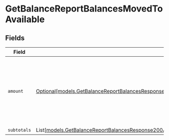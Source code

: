# GetBalanceReportBalancesMovedToAvailable


## Fields

| Field                                                                                                                                                                                                                                                | Type                                                                                                                                                                                                                                                 | Required                                                                                                                                                                                                                                             | Description                                                                                                                                                                                                                                          |
| ---------------------------------------------------------------------------------------------------------------------------------------------------------------------------------------------------------------------------------------------------- | ---------------------------------------------------------------------------------------------------------------------------------------------------------------------------------------------------------------------------------------------------- | ---------------------------------------------------------------------------------------------------------------------------------------------------------------------------------------------------------------------------------------------------- | ---------------------------------------------------------------------------------------------------------------------------------------------------------------------------------------------------------------------------------------------------- |
| `amount`                                                                                                                                                                                                                                             | [Optional[models.GetBalanceReportBalancesResponse200ApplicationHalPlusJSONResponseBodyTotalsRefundsMovedToAvailableAmount]](../models/getbalancereportbalancesresponse200applicationhalplusjsonresponsebodytotalsrefundsmovedtoavailableamount.md)   | :heavy_minus_sign:                                                                                                                                                                                                                                   | In v2 endpoints, monetary amounts are represented as objects with a `currency` and `value` field.                                                                                                                                                    |
| `subtotals`                                                                                                                                                                                                                                          | List[[models.GetBalanceReportBalancesResponse200ApplicationHalPlusJSONResponseBodyTotalsRefundsMovedToAvailableSubtotals](../models/getbalancereportbalancesresponse200applicationhalplusjsonresponsebodytotalsrefundsmovedtoavailablesubtotals.md)] | :heavy_minus_sign:                                                                                                                                                                                                                                   | N/A                                                                                                                                                                                                                                                  |